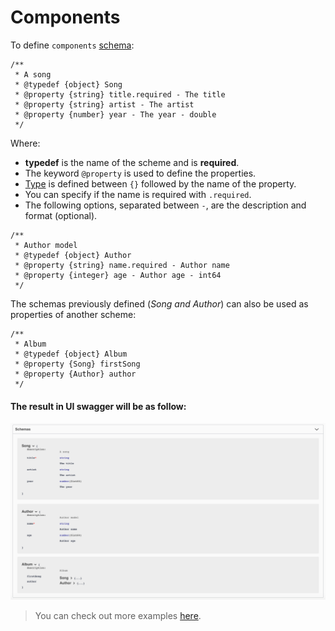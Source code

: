 # Components
To define `components` [schema](https://swagger.io/docs/specification/components/):

```
/**
 * A song
 * @typedef {object} Song
 * @property {string} title.required - The title
 * @property {string} artist - The artist
 * @property {number} year - The year - double
 */
```
Where:
- **typedef** is the name of the scheme and is **required**.
- The keyword `@property` is used to define the properties.
- [Type](https://swagger.io/specification/#data-types) is defined between `{}` followed by the name of the property.
- You can specify if the name is required with `.required`.
- The following options, separated between ` - `, are the description and format (optional).


```
/**
 * Author model
 * @typedef {object} Author
 * @property {string} name.required - Author name
 * @property {integer} age - Author age - int64
 */
```

The schemas previously defined (*Song and Author*) can also be used as properties of another scheme:
```
/**
 * Album
 * @typedef {object} Album
 * @property {Song} firstSong
 * @property {Author} author
 */
```

#### The result in UI swagger will be as follow:
<img src="./assets/components.png"/>

> You can check out more examples [here](https://github.com/BRIKEV/express-jsdoc-swagger/tree/master/examples/components).
